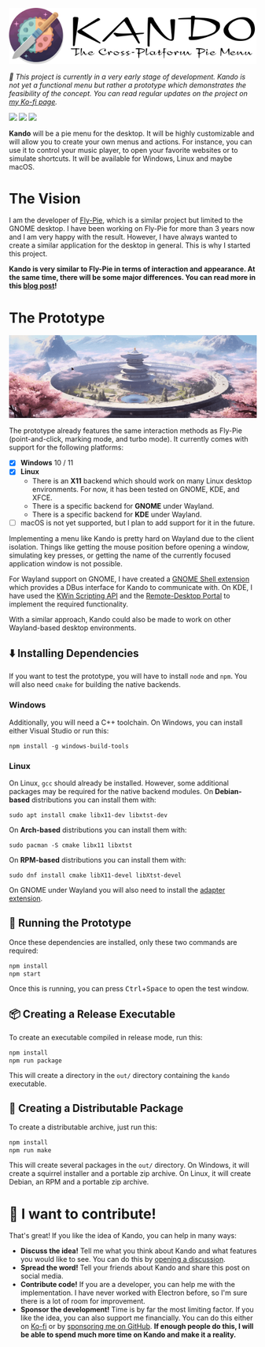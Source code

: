 <!--
SPDX-FileCopyrightText: Simon Schneegans <code@simonschneegans.de>
SPDX-License-Identifier: CC-BY-4.0
-->

<p align="center">
  <img src="docs/img/logo-big.png"/>
</p>


_:construction: This project is currently in a very early stage of development. Kando is not yet a functional menu but rather a prototype which demonstrates the feasibility of the concept. You can read regular updates on the project on [my Ko-fi page](https://ko-fi.com/schneegans)._

<a href="https://github.com/kando-menu/kando/actions"><img src="https://github.com/kando-menu/kando/workflows/Checks/badge.svg?branch=main" /></a>
<a href="https://api.reuse.software/info/github.com/kando-menu/kando"><img src="https://api.reuse.software/badge/github.com/kando-menu/kando" /></a>
<a href="LICENSE.md"><img src="https://img.shields.io/badge/License-MIT-blue.svg?labelColor=303030" /></a>

**Kando** will be a pie menu for the desktop.
It will be highly customizable and will allow you to create your own menus and actions.
For instance, you can use it to control your music player, to open your favorite websites or to simulate shortcuts.
It will be available for Windows, Linux and maybe macOS.

# The Vision

I am the developer of [Fly-Pie](https://github.com/Schneegans/Fly-Pie/), which is a similar project but limited to the GNOME desktop.
I have been working on Fly-Pie for more than 3 years now and I am very happy with the result.
However, I have always wanted to create a similar application for the desktop in general.
This is why I started this project.

**Kando is very similar to Fly-Pie in terms of interaction and appearance.
At the same time, there will be some major differences.
You can read more in this [blog post](https://ko-fi.com/post/Introducing-Ken-Do-L3L7L0FQ2)!**

# The Prototype

<p align="center">
  <img src="docs/img/kando.gif"/>
</p>


The prototype already features the same interaction methods as Fly-Pie (point-and-click, marking mode, and turbo mode).
It currently comes with support for the following platforms:

- [x] **Windows** 10 / 11
- [x] **Linux**
  - There is an **X11** backend which should work on many Linux desktop environments. For now, it has been tested on GNOME, KDE, and XFCE.
  - There is a specific backend for **GNOME** under Wayland.
  - There is a specific backend for **KDE** under Wayland.
- [ ] macOS is not yet supported, but I plan to add support for it in the future.

Implementing a menu like Kando is pretty hard on Wayland due to the client isolation.
Things like getting the mouse position before opening a window, simulating key presses, or getting the name of the currently focused application window is not possible.

For Wayland support on GNOME, I have created a [GNOME Shell extension](https://github.com/kando-menu/gnome-shell-integration) which provides a DBus interface for Kando to communicate with. On KDE, I have used the [KWin Scripting API](https://techbase.kde.org/Development/Tutorials/KWin/Scripting) and the [Remote-Desktop Portal](https://flatpak.github.io/xdg-desktop-portal/#gdbus-org.freedesktop.portal.RemoteDesktop) to implement the required functionality.

With a similar approach, Kando could also be made to work on other Wayland-based desktop environments.

## :arrow_down: Installing Dependencies

If you want to test the prototype, you will have to install `node` and `npm`.
You will also need `cmake` for building the native backends.

### Windows

Additionally, you will need a C++ toolchain.
On Windows, you can install either Visual Studio or run this:

```
npm install -g windows-build-tools
```

### Linux

On Linux, `gcc` should already be installed.
However, some additional packages may be required for the native backend modules.
On **Debian-based** distributions you can install them with:

```
sudo apt install cmake libx11-dev libxtst-dev
```

On **Arch-based** distributions you can install them with:

```
sudo pacman -S cmake libx11 libxtst
```

On **RPM-based** distributions you can install them with:

```
sudo dnf install cmake libX11-devel libXtst-devel
```

On GNOME under Wayland you will also need to install the [adapter extension](https://github.com/kando-menu/gnome-shell-integration).

## :rocket: Running the Prototype

Once these dependencies are installed, only these two commands are required:

```
npm install
npm start
```

Once this is running, you can press <kbd>Ctrl</kbd>+<kbd>Space</kbd> to open the test window.

## :package: Creating a Release Executable

To create an executable compiled in release mode, run this: 

```
npm install
npm run package
```

This will create a directory in the `out/` directory containing the `kando` executable.

## :ship: Creating a Distributable Package

To create a distributable archive, just run this:

```
npm install
npm run make
```

This will create several packages in the `out/` directory.
On Windows, it will create a squirrel installer and a portable zip archive.
On Linux, it will create Debian, an RPM and a portable zip archive.

# :revolving_hearts: I want to contribute!

That's great!
If you like the idea of Kando, you can help in many ways:
* **Discuss the idea!** Tell me what you think about Kando and what features you would like to see. You can do this by [opening a discussion](https://github.com/kando-menu/kando/discussions).
* **Spread the word!** Tell your friends about Kando and share this post on social media.
* **Contribute code!** If you are a developer, you can help me with the implementation. I have never worked with Electron before, so I'm sure there is a lot of room for improvement.
* **Sponsor the development!** Time is by far the most limiting factor. If you like the idea, you can also support me financially. You can do this either on [Ko-fi](https://ko-fi.com/schneegans) or by [sponsoring me on GitHub](https://github.com/sponsors/Schneegans). **If enough people do this, I will be able to spend much more time on Kando and make it a reality.**
